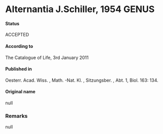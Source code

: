 Alternantia J.Schiller, 1954 GENUS
=======

#### Status
ACCEPTED

#### According to
The Catalogue of Life, 3rd January 2011

#### Published in
Oesterr. Acad. Wiss. , Math. -Nat. Kl. , Sitzungsber. , Abt. 1, Biol. 163: 134.

#### Original name
null

### Remarks
null